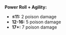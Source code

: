 **Power Roll + Agility:**
- **≤11:** 2 poison damage
- **12-16:** 5 poison damage
- **17+:** 7 poison damage
